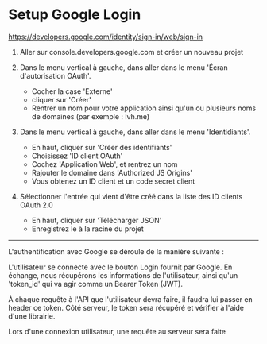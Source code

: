 # Setup Google Login

https://developers.google.com/identity/sign-in/web/sign-in

1. Aller sur console.developers.google.com et créer un nouveau projet

2. Dans le menu vertical à gauche, dans aller dans le menu 'Écran d'autorisation OAuth'.

    - Cocher la case 'Externe'
    - cliquer sur 'Créer'
    - Rentrer un nom pour votre application ainsi qu'un ou plusieurs noms de domaines (par exemple : lvh.me)

3. Dans le menu vertical à gauche, dans aller dans le menu 'Identidiants'.

    - En haut, cliquer sur 'Créer des identifiants'
    - Choisissez 'ID client OAuth'
    - Cochez 'Application Web', et rentrez un nom
    - Rajouter le domaine dans 'Authorized JS Origins'
    - Vous obtenez un ID client et un code secret client

4. Sélectionner l'entrée qui vient d'être créé dans la liste des ID clients OAuth 2.0

    - En haut, cliquer sur 'Télécharger JSON'
    - Enregistrez le à la racine du projet

---

L'authentification avec Google se déroule de la manière suivante :

L'utilisateur se connecte avec le bouton Login fournit par Google. En échange, nous récupérons les informations de l'utilisateur,
ainsi qu'un 'token_id' qui va agir comme un Bearer Token (JWT).

À chaque requête à l'API que l'utilisateur devra faire, il faudra lui passer en header ce token.
Côté serveur, le token sera récupéré et vérifier à l'aide d'une librairie.

Lors d'une connexion utilisateur, une requête au serveur sera faite 

